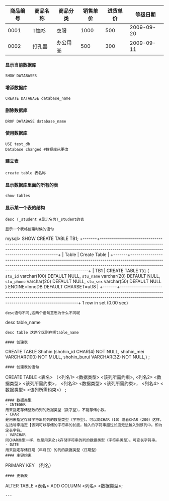 | 商品编号 | 商品名称 | 商品分类 | 销售单价 | 进货单价 | 等级日期 |
| --- | --- | --- | --- | --- | --- |
| 0001 | T恤衫 | 衣服 | 1000 | 500 | 2009-09-20 |
| 0002 | 打孔器 | 办公用品 | 500 | 300 | 2009-09-11 |
#### 显示当前数据库
```
SHOW DATABASES
```

#### 增添数据库
```
CREATE DATABASE database_name
```
#### 删除数据库
```
DROP DATABASE database_name
```
#### 使用数据库
```
USE test_db
Database changed #数据库已更改
```
#### 建立表
```
create table 表名称
```
#### 显示数据库里面的所有的表
```
show tables
```
#### 显示某一个表的结构
```
desc T_student #显示名为T_student的表

显示一个表格创建时候的语句
```
mysql> SHOW CREATE TABLE TB1;
+-------+---------------------------------------------------------------------------------------------------------------------------------------------------------------------------------------------------------------------+
| Table | Create Table                                                                                                                                                                                                        |
+-------+---------------------------------------------------------------------------------------------------------------------------------------------------------------------------------------------------------------------+
| TB1   | CREATE TABLE `TB1` (
  `stu_id` varchar(100) DEFAULT NULL,
  `stu_name` varchar(20) DEFAULT NULL,
  `stu_phono` varchar(20) DEFAULT NULL,
  `stu_sex` varchar(50) DEFAULT NULL
) ENGINE=InnoDB DEFAULT CHARSET=utf8 |
+-------+---------------------------------------------------------------------------------------------------------------------------------------------------------------------------------------------------------------------+
1 row in set (0.00 sec)
```
desc语句不同,这两个语句意思为什么不同呢
```
desc table_name
```
desc table 这两个区别在哪table_name
```
```
#### 创建表
```
CREATE TABLE Shohin
(shohin_id CHAR(4) NOT NULL,
shohin_mei VARCHAR(100) NOT MULL,
shohin_burui VARCHAR(32) NOT NULL,)
;
```
#### 创建表的语句
```
CREATE TABLE <表名>
（<列名1> <数据类型> <该列所需约束>,
<列名2> <数据类型> <该列所需约束>，
<列名3> <数据类型> <该列所需约束>，
<列名4> <数据类型> <该列所需约束>）
;
```
#### 数据类型
- INTEGER
用来指定存储整数的列的数据类型（数字型），不能存储小数。
- CRAR
是用来指定存储字符串的列的数据类型（字符型）。可以向CHAR（10）或者CHAR（200）这样，在括号李指定【该列可以存储的字符串的长度，输入的字符串超过长度无法输入到该列中。即为定长字符。
- VARCHAR
同CHAR类型一样，也是用来之sk存储字符串的列的数据类型（字符串类型）。可变长字符串。
- DATE
用来指定存储日期（年月日）的列的数据类型（日期型）
#### 主键约束 
```
PRIMARY KEY （列名）
```
#### 更新表
```
ALTER TABLE <表名>  ADD COLUMN  <列名>  <数据类型>;
```
---
